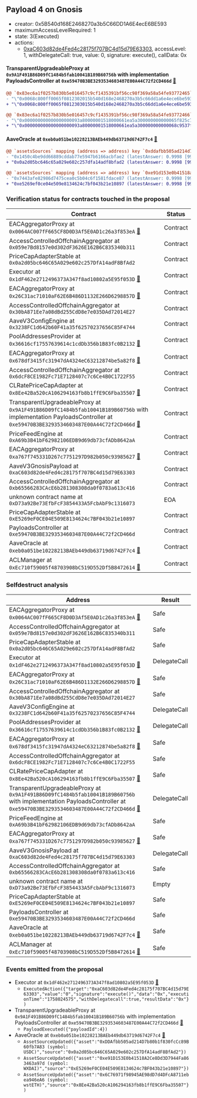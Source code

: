 ## Payload 4 on Gnosis

- creator: 0x5B540d168E2468270a3b5C66DD1A6E4ecE6BE593
- maximumAccessLevelRequired: 1
- state: 3(Executed)
- actions:
  - [0xaC603d82de4Fed4c28175f707BC4d15d79E63303](https://gnosisscan.io/tx/0xaC603d82de4Fed4c28175f707BC4d15d79E63303), accessLevel: 1, withDelegateCall: true, value: 0, signature: execute(), callData: 0x

#### TransparentUpgradeableProxy at `0x9A1F491B86D09fC1484b5fab10041B189B60756b` with implementation PayloadsController at `0xe59470B3BE3293534603487E00A44C72f2CD466d` [:ghost:](https://github.com/bgd-labs/aave-address-book  "GovernanceV3Gnosis.PAYLOADS_CONTROLLER")

```diff
@@ `0x83ec6a1f0257b830b5e016457c9cf1435391bf56cc98f369a58a54fe93772465` raw  @@
- "\"0x0068c800ff0065f0812302015b540d168e2468270a3b5c66dd1a6e4ece6be593\""
+ "\"0x0068c800ff0065f0812303015b540d168e2468270a3b5c66dd1a6e4ece6be593\""

@@ `0x83ec6a1f0257b830b5e016457c9cf1435391bf56cc98f369a58a54fe93772466` raw  @@
- "\"0x000000000000000000093a80000001518000661ea5a300000000000065f825c7\""
+ "\"0x000000000000000000093a80000001518000661ea5a300000000000068c9537f\""

```
#### AaveOracle at `0xeb0a051be10228213BAEb449db63719d6742F7c4` [:ghost:](https://github.com/bgd-labs/aave-address-book  "AaveV3Gnosis.ORACLE")

```diff
@@ `assetsSources` mapping (address => address) key `0xddafbb505ad214d7b80b1f830fccc89b60fb7a83` @@
- "0x1450c4be9dd66889cddab77e5947b6166acbfae2 (latestAnswer: 0.9998 [99986766, 8 decimals], description: Capped USDC/USD)"
+ "0x0a2d05bc646c65a029e602c257dfa14adf8bfad2 (latestAnswer: 0.9998 [99986766, 8 decimals], description: Capped USDC/USD)"

@@ `assetsSources` mapping (address => address) key `0xe91d153e0b41518a2ce8dd3d7944fa863463a97d` @@
- "0x7443afe82986d7475cea0c5b04c6f1581fdace87 (latestAnswer: 0.9998 [99983278, 8 decimals], description: Capped wXDAI/USD)"
+ "0xe5269ef0ce04e509e8134624c7bf043b21e10897 (latestAnswer: 0.9998 [99983278, 8 decimals], description: Capped wXDAI/USD)"

```
### Verification status for contracts touched in the proposal

| Contract | Status |
|---------|------------|
| EACAggregatorProxy at `0x0064AC007fF665CF8D0D3Af5E0AD1c26a3f853eA` [:ghost:](https://github.com/bgd-labs/aave-address-book  "ChainlinkGnosis.wstETH_ETH_Exchange_Rate") | Contract |
| AccessControlledOffchainAggregator at `0x059e7Bd8157e0d302dF3626E162B6C835340b311` | Contract |
| PriceCapAdapterStable at `0x0a2d05bc646C65A029e602c257DfA14adF8BfAd2` | Contract |
| Executor at `0x1dF462e2712496373A347f8ad10802a5E95f053D` [:ghost:](https://github.com/bgd-labs/aave-address-book  "AaveV3Gnosis.ACL_ADMIN") | Contract |
| EACAggregatorProxy at `0x26C31ac71010aF62E6B486D1132E266D6298857D` [:ghost:](https://github.com/bgd-labs/aave-address-book  "ChainlinkGnosis.USDC_USD") | Contract |
| AccessControlledOffchainAggregator at `0x30bA871Ee7a08dBd255CdD8e7e035DAd72014E27` | Contract |
| AaveV3ConfigEngine at `0x3238FC1d642b60F41a35f62570237656C85F4744` | Contract |
| PoolAddressesProvider at `0x36616cf17557639614c1cdDb356b1B83fc0B2132` [:ghost:](https://github.com/bgd-labs/aave-address-book  "AaveV3Gnosis.POOL_ADDRESSES_PROVIDER") | Contract |
| EACAggregatorProxy at `0x678df3415fc31947dA4324eC63212874be5a82f8` [:ghost:](https://github.com/bgd-labs/aave-address-book  "ChainlinkGnosis.DAI_USD") | Contract |
| AccessControlledOffchainAggregator at `0x6dcF8CE1982Fc71E7128407c7c6Ce4B0C1722F55` | Contract |
| CLRatePriceCapAdapter at `0x8Ee42Ba520cA106294163fb8b1ffE9C6Fba35507` [:ghost:](https://github.com/bgd-labs/aave-address-book  "AaveV3Gnosis.ASSETS.wstETH.ORACLE") | Contract |
| TransparentUpgradeableProxy at `0x9A1F491B86D09fC1484b5fab10041B189B60756b` with implementation PayloadsController at `0xe59470B3BE3293534603487E00A44C72f2CD466d` [:ghost:](https://github.com/bgd-labs/aave-address-book  "GovernanceV3Gnosis.PAYLOADS_CONTROLLER") | Contract |
| PriceFeedEngine at `0xA69b3B41bF62982106EDB9d69db73cfADb8642aA` | Contract |
| EACAggregatorProxy at `0xa767f745331D267c7751297D982b050c93985627` [:ghost:](https://github.com/bgd-labs/aave-address-book  "AaveV3Gnosis.ASSETS.WETH.ORACLE") | Contract |
| AaveV3GnosisPayload at `0xaC603d82de4Fed4c28175f707BC4d15d79E63303` | Contract |
| AccessControlledOffchainAggregator at `0xb65566283CAcE6b281308308da0f0783a613c416` | Contract |
| unknown contract name at `0xD73a92Be73EfbFcF3854433A5FcbAbF9c1316073` | EOA |
| PriceCapAdapterStable at `0xE5269eF0CE04E509E8134624c7BF043b21e10897` | Contract |
| PayloadsController at `0xe59470B3BE3293534603487E00A44C72f2CD466d` | Contract |
| AaveOracle at `0xeb0a051be10228213BAEb449db63719d6742F7c4` [:ghost:](https://github.com/bgd-labs/aave-address-book  "AaveV3Gnosis.ORACLE") | Contract |
| ACLManager at `0xEc710f59005f48703908bC519D552Df5B8472614` [:ghost:](https://github.com/bgd-labs/aave-address-book  "AaveV3Gnosis.ACL_MANAGER") | Contract |

### Selfdestruct analysis

| Address | Result |
|---------|------------|
| EACAggregatorProxy at `0x0064AC007fF665CF8D0D3Af5E0AD1c26a3f853eA` [:ghost:](https://github.com/bgd-labs/aave-address-book  "ChainlinkGnosis.wstETH_ETH_Exchange_Rate") | Safe |
| AccessControlledOffchainAggregator at `0x059e7Bd8157e0d302dF3626E162B6C835340b311` | Safe |
| PriceCapAdapterStable at `0x0a2d05bc646C65A029e602c257DfA14adF8BfAd2` | Safe |
| Executor at `0x1dF462e2712496373A347f8ad10802a5E95f053D` [:ghost:](https://github.com/bgd-labs/aave-address-book  "AaveV3Gnosis.ACL_ADMIN") | DelegateCall |
| EACAggregatorProxy at `0x26C31ac71010aF62E6B486D1132E266D6298857D` [:ghost:](https://github.com/bgd-labs/aave-address-book  "ChainlinkGnosis.USDC_USD") | Safe |
| AccessControlledOffchainAggregator at `0x30bA871Ee7a08dBd255CdD8e7e035DAd72014E27` | Safe |
| AaveV3ConfigEngine at `0x3238FC1d642b60F41a35f62570237656C85F4744` | DelegateCall |
| PoolAddressesProvider at `0x36616cf17557639614c1cdDb356b1B83fc0B2132` [:ghost:](https://github.com/bgd-labs/aave-address-book  "AaveV3Gnosis.POOL_ADDRESSES_PROVIDER") | DelegateCall |
| EACAggregatorProxy at `0x678df3415fc31947dA4324eC63212874be5a82f8` [:ghost:](https://github.com/bgd-labs/aave-address-book  "ChainlinkGnosis.DAI_USD") | Safe |
| AccessControlledOffchainAggregator at `0x6dcF8CE1982Fc71E7128407c7c6Ce4B0C1722F55` | Safe |
| CLRatePriceCapAdapter at `0x8Ee42Ba520cA106294163fb8b1ffE9C6Fba35507` [:ghost:](https://github.com/bgd-labs/aave-address-book  "AaveV3Gnosis.ASSETS.wstETH.ORACLE") | Safe |
| TransparentUpgradeableProxy at `0x9A1F491B86D09fC1484b5fab10041B189B60756b` with implementation PayloadsController at `0xe59470B3BE3293534603487E00A44C72f2CD466d` [:ghost:](https://github.com/bgd-labs/aave-address-book  "GovernanceV3Gnosis.PAYLOADS_CONTROLLER") | DelegateCall |
| PriceFeedEngine at `0xA69b3B41bF62982106EDB9d69db73cfADb8642aA` | Safe |
| EACAggregatorProxy at `0xa767f745331D267c7751297D982b050c93985627` [:ghost:](https://github.com/bgd-labs/aave-address-book  "AaveV3Gnosis.ASSETS.WETH.ORACLE") | Safe |
| AaveV3GnosisPayload at `0xaC603d82de4Fed4c28175f707BC4d15d79E63303` | DelegateCall |
| AccessControlledOffchainAggregator at `0xb65566283CAcE6b281308308da0f0783a613c416` | Safe |
| unknown contract name at `0xD73a92Be73EfbFcF3854433A5FcbAbF9c1316073` | Empty |
| PriceCapAdapterStable at `0xE5269eF0CE04E509E8134624c7BF043b21e10897` | Safe |
| PayloadsController at `0xe59470B3BE3293534603487E00A44C72f2CD466d` | Safe |
| AaveOracle at `0xeb0a051be10228213BAEb449db63719d6742F7c4` [:ghost:](https://github.com/bgd-labs/aave-address-book  "AaveV3Gnosis.ORACLE") | Safe |
| ACLManager at `0xEc710f59005f48703908bC519D552Df5B8472614` [:ghost:](https://github.com/bgd-labs/aave-address-book  "AaveV3Gnosis.ACL_MANAGER") | Safe |

### Events emitted from the proposal

- Executor at `0x1dF462e2712496373A347f8ad10802a5E95f053D` [:ghost:](https://github.com/bgd-labs/aave-address-book  "AaveV3Gnosis.ACL_ADMIN")
  - `ExecutedAction({"target":"0xaC603d82de4Fed4c28175f707BC4d15d79E63303","value":"0","signature":"execute()","data":"0x","executionTime":"1758024575","withDelegatecall":true,"resultData":"0x"})`
- TransparentUpgradeableProxy at `0x9A1F491B86D09fC1484b5fab10041B189B60756b` with implementation PayloadsController at `0xe59470B3BE3293534603487E00A44C72f2CD466d` [:ghost:](https://github.com/bgd-labs/aave-address-book  "GovernanceV3Gnosis.PAYLOADS_CONTROLLER")
  - `PayloadExecuted({"payloadId":4})`
- AaveOracle at `0xeb0a051be10228213BAEb449db63719d6742F7c4` [:ghost:](https://github.com/bgd-labs/aave-address-book  "AaveV3Gnosis.ORACLE")
  - `AssetSourceUpdated({"asset":"0xDDAfbb505ad214D7b80b1f830fcCc89B60fb7A83 (symbol: USDC)","source":"0x0a2d05bc646C65A029e602c257DfA14adF8BfAd2"})`
  - `AssetSourceUpdated({"asset":"0xe91D153E0b41518A2Ce8Dd3D7944Fa863463a97d (symbol: WXDAI)","source":"0xE5269eF0CE04E509E8134624c7BF043b21e10897"})`
  - `AssetSourceUpdated({"asset":"0x6C76971f98945AE98dD7d4DFcA8711ebea946eA6 (symbol: wstETH)","source":"0x8Ee42Ba520cA106294163fb8b1ffE9C6Fba35507"})`
